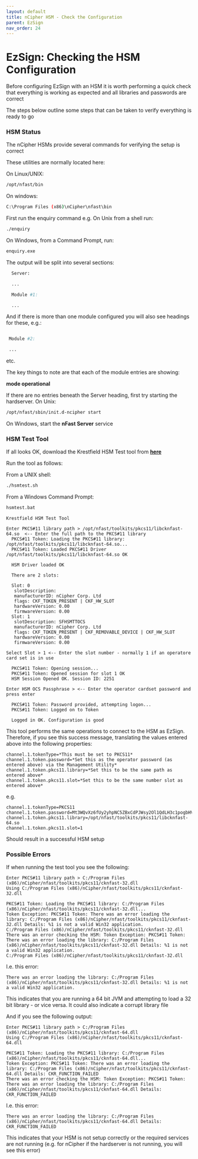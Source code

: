 ```yaml
---
layout: default
title: nCipher HSM - Check the Configuration
parent: EzSign
nav_order: 24
---
```




# EzSign: Checking the HSM Configuration



Before configuring EzSign with an HSM it is worth performing a quick check that everything is working as expected and all libraries and passwords are correct 

The steps below outline some steps that can be taken to verify everything is ready to go  

 

### HSM Status

The nCipher HSMs provide several commands for verifying the setup is correct

These utilities are normally located here:  

On Linux/UNIX:  

```bash
/opt/nfast/bin
```

On windows:  

```bash
C:\Program Files (x86)\nCipher\nfast\bin
```

 

First run the enquiry command e.g. On Unix from a shell run:

```bash
./enquiry
```

On Windows, from a Command Prompt, run:

```bash
enquiry.exe
```



 

The output will be split into several sections:

```bash
  Server:

  ...

  Module #1:

  ...
```
And if there is more than one module configured you will also see headings for these, e.g.:
```bash

 Module #2:

 ...
```
 etc.




The key things to note are that each of the module entries are showing:

**mode   operational**

 

If there are no entries beneath the Server heading, first try starting the hardserver. On Unix:

```bash
/opt/nfast/sbin/init.d-ncipher start
```

 

On Windows, start the **nFast Server** service

 

### HSM Test Tool

If all looks OK, download the Krestfield HSM Test tool from **[here](https://krestfield.s3.eu-west-2.amazonaws.com/trial/hsmtest2.zip)**

 

Run the tool as follows:

From a UNIX shell:

```bash
./hsmtest.sh
```



From a Windows Command Prompt:

```bash
hsmtest.bat
```

 

```
Krestfield HSM Test Tool

Enter PKCS#11 library path > /opt/nfast/toolkits/pkcs11/libcknfast-64.so  <-- Enter the full path to the PKCS#11 library
  PKCS#11 Token: Loading the PKCS#11 library: /opt/nfast/toolkits/pkcs11/libcknfast-64.so...
  PKCS#11 Token: Loaded PKCS#11 Driver /opt/nfast/toolkits/pkcs11/libcknfast-64.so OK

  HSM Driver loaded OK

  There are 2 slots:

  Slot: 0
   slotDescription:                                
   manufacturerID: nCipher Corp. Ltd       
   flags: CKF_TOKEN_PRESENT | CKF_HW_SLOT
   hardwareVersion: 0.00
   firmwareVersion: 0.00
  Slot: 1
   slotDescription: SFHSMTTOCS                           
   manufacturerID: nCipher Corp. Ltd       
   flags: CKF_TOKEN_PRESENT | CKF_REMOVABLE_DEVICE | CKF_HW_SLOT
   hardwareVersion: 0.00
   firmwareVersion: 0.00

Select Slot > 1 <-- Enter the slot number - normally 1 if an operatore card set is in use
 
  PKCS#11 Token: Opening session...
  PKCS#11 Token: Opened session for slot 1 OK
  HSM Session Opened OK. Session ID: 2251
  
Enter HSM OCS Passphrase > <-- Enter the operator cardset password and press enter

  PKCS#11 Token: Password provided, attempting logon...
  PKCS#11 Token: Logged on to Token

  Logged in OK. Configuration is good
```



This tool performs the same operations to connect to the HSM as EzSign. Therefore, if you see this success message, translating the values entered above into the following properties: 

```properties
channel.1.tokenType=*This must be set to PKCS11*
channel.1.token.password=*Set this as the operator password (as entered above) via the Management Utility*
channel.1.token.pkcs11.library=*Set this to be the same path as entered above*
channel.1.token.pkcs11.slot=*Set this to be the same number slot as entered above*
```

 e.g.

```properties
channel.1.tokenType=PKCS11
channel.1.token.password=Mt3WQvXz6fUy2yhpNC5ZBxCdPJWsy2Ol1QdLH3c1pogbHViP7oDeQA==
channel.1.token.pkcs11.library=/opt/nfast/toolkits/pkcs11/libcknfast-64.so
channel.1.token.pkcs11.slot=1
```



Should result in a successful HSM setup



### Possible Errors

If when running the test tool you see the following:  

```
Enter PKCS#11 library path > C:/Program Files (x86)/nCipher/nfast/toolkits/pkcs11/cknfast-32.dll
Using C:/Program Files (x86)/nCipher/nfast/toolkits/pkcs11/cknfast-32.dll

PKCS#11 Token: Loading the PKCS#11 library: C:/Program Files (x86)/nCipher/nfast/toolkits/pkcs11/cknfast-32.dll...
Token Exception: PKCS#11 Token: There was an error loading the library: C:/Program Files (x86)/nCipher/nfast/toolkits/pkcs11/cknfast-32.dll Details: %1 is not a valid Win32 application.
C:/Program Files (x86)/nCipher/nfast/toolkits/pkcs11/cknfast-32.dll
There was an error checking the HSM: Token Exception: PKCS#11 Token: There was an error loading the library: C:/Program Files (x86)/nCipher/nfast/toolkits/pkcs11/cknfast-32.dll Details: %1 is not a valid Win32 application.
C:/Program Files (x86)/nCipher/nfast/toolkits/pkcs11/cknfast-32.dll
```

I.e. this error:  

``There was an error loading the library: C:/Program Files (x86)/nCipher/nfast/toolkits/pkcs11/cknfast-32.dll Details: %1 is not a valid Win32 application.``

This indicates that you are running a 64 bit JVM and attempting to load a 32 bit library - or vice versa. It could also indicate a corrupt library file  

  

  

And if you see the following output:

```
Enter PKCS#11 library path > C:/Program Files (x86)/nCipher/nfast/toolkits/pkcs11/cknfast-64.dll
Using C:/Program Files (x86)/nCipher/nfast/toolkits/pkcs11/cknfast-64.dll

PKCS#11 Token: Loading the PKCS#11 library: C:/Program Files (x86)/nCipher/nfast/toolkits/pkcs11/cknfast-64.dll...
Token Exception: PKCS#11 Token: There was an error loading the library: C:/Program Files (x86)/nCipher/nfast/toolkits/pkcs11/cknfast-64.dll Details: CKR_FUNCTION_FAILED
There was an error checking the HSM: Token Exception: PKCS#11 Token: There was an error loading the library: C:/Program Files (x86)/nCipher/nfast/toolkits/pkcs11/cknfast-64.dll Details: CKR_FUNCTION_FAILED
```

I.e. this error:

``There was an error loading the library: C:/Program Files (x86)/nCipher/nfast/toolkits/pkcs11/cknfast-64.dll Details: CKR_FUNCTION_FAILED``

This indicates that your HSM is not setup correctly or the required services are not running (e.g. for nCipher if the hardserver is not running, you will see this error)